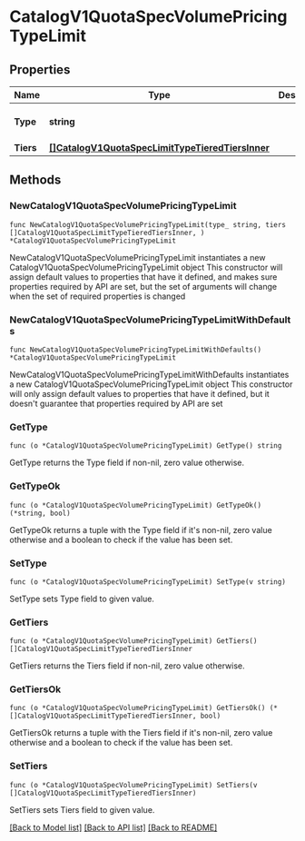 # CatalogV1QuotaSpecVolumePricingTypeLimit

## Properties

Name | Type | Description | Notes
------------ | ------------- | ------------- | -------------
**Type** | **string** |  | [default to "tiered"]
**Tiers** | [**[]CatalogV1QuotaSpecLimitTypeTieredTiersInner**](CatalogV1QuotaSpecLimitTypeTieredTiersInner.md) |  | 

## Methods

### NewCatalogV1QuotaSpecVolumePricingTypeLimit

`func NewCatalogV1QuotaSpecVolumePricingTypeLimit(type_ string, tiers []CatalogV1QuotaSpecLimitTypeTieredTiersInner, ) *CatalogV1QuotaSpecVolumePricingTypeLimit`

NewCatalogV1QuotaSpecVolumePricingTypeLimit instantiates a new CatalogV1QuotaSpecVolumePricingTypeLimit object
This constructor will assign default values to properties that have it defined,
and makes sure properties required by API are set, but the set of arguments
will change when the set of required properties is changed

### NewCatalogV1QuotaSpecVolumePricingTypeLimitWithDefaults

`func NewCatalogV1QuotaSpecVolumePricingTypeLimitWithDefaults() *CatalogV1QuotaSpecVolumePricingTypeLimit`

NewCatalogV1QuotaSpecVolumePricingTypeLimitWithDefaults instantiates a new CatalogV1QuotaSpecVolumePricingTypeLimit object
This constructor will only assign default values to properties that have it defined,
but it doesn't guarantee that properties required by API are set

### GetType

`func (o *CatalogV1QuotaSpecVolumePricingTypeLimit) GetType() string`

GetType returns the Type field if non-nil, zero value otherwise.

### GetTypeOk

`func (o *CatalogV1QuotaSpecVolumePricingTypeLimit) GetTypeOk() (*string, bool)`

GetTypeOk returns a tuple with the Type field if it's non-nil, zero value otherwise
and a boolean to check if the value has been set.

### SetType

`func (o *CatalogV1QuotaSpecVolumePricingTypeLimit) SetType(v string)`

SetType sets Type field to given value.


### GetTiers

`func (o *CatalogV1QuotaSpecVolumePricingTypeLimit) GetTiers() []CatalogV1QuotaSpecLimitTypeTieredTiersInner`

GetTiers returns the Tiers field if non-nil, zero value otherwise.

### GetTiersOk

`func (o *CatalogV1QuotaSpecVolumePricingTypeLimit) GetTiersOk() (*[]CatalogV1QuotaSpecLimitTypeTieredTiersInner, bool)`

GetTiersOk returns a tuple with the Tiers field if it's non-nil, zero value otherwise
and a boolean to check if the value has been set.

### SetTiers

`func (o *CatalogV1QuotaSpecVolumePricingTypeLimit) SetTiers(v []CatalogV1QuotaSpecLimitTypeTieredTiersInner)`

SetTiers sets Tiers field to given value.



[[Back to Model list]](../README.md#documentation-for-models) [[Back to API list]](../README.md#documentation-for-api-endpoints) [[Back to README]](../README.md)


